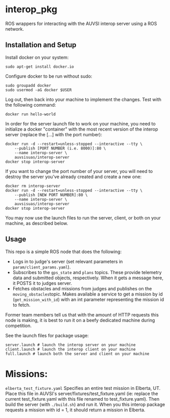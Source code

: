# interop_pkg

ROS wrappers for interacting with the AUVSI interop server using a ROS network.

## Installation and Setup

Install docker on your system:

```
sudo apt-get install docker.io
```

Configure docker to be run without sudo:

```
sudo groupadd docker
sudo usermod -aG docker $USER
```

Log out, then back into your machine to implement the changes. Test with the following command:

```
docker run hello-world
```

In order for the server launch file to work on your machine, you need to initialize a docker "container" with the most recent version of the interop server (replace the [...] with the port number):

```
docker run -d --restart=unless-stopped --interactive --tty \
    --publish [PORT NUMBER (i.e. 8000)]:80 \
    --name interop-server \
    auvsisuas/interop-server
docker stop interop-server
```
If you want to change the port number of your server, you will need to destroy the server you've already created and create a new one:
```
docker rm interop-server
docker run -d --restart=unless-stopped --interactive --tty \
    --publish [NEW PORT NUMBER]:80 \
    --name interop-server \
    auvsisuas/interop-server
docker stop interop-server
```
You may now use the launch files to run the server, client, or both on your machine, as described below.

## Usage

This repo is a simple ROS node that does the following:
* Logs in to judge's server (set relevant parameters in `param/client_params.yaml`).
* Subscribes to the `gps_state` and `plans` topics. These provide telemetry data and submitted objects, respectively. When it gets a message here, it POSTS it to judges server.
* Fetches obstacles and missions from judges and publishes on the `moving_obstacles`topic. Makes available a service to get a mission by id (`get_mission_with_id`) with an int parameter representing the mission id to fetch.

Former team members tell us that with the amount of HTTP requests this node is making, it is best to run it on a beefy dedicated machine during competition.

See the launch files for package usage:
```
server.launch # launch the interop server on your machine
client.launch # launch the interop client on your machine
full.launch # launch both the server and client on your machine
```

# Missions:

`elberta_test_fixture.yaml` Specifies an entire test mission in Elberta, UT. Place this file in AUVSI's server/fixtures/test_fixture.yaml (ie: replace the current test_fixture.yaml with this file renamed to test_fixture.yaml). Then build the server (with `./build.sh`) and run it. When you this interop package requests a mission with id = 1, it should return a mission in Elberta.